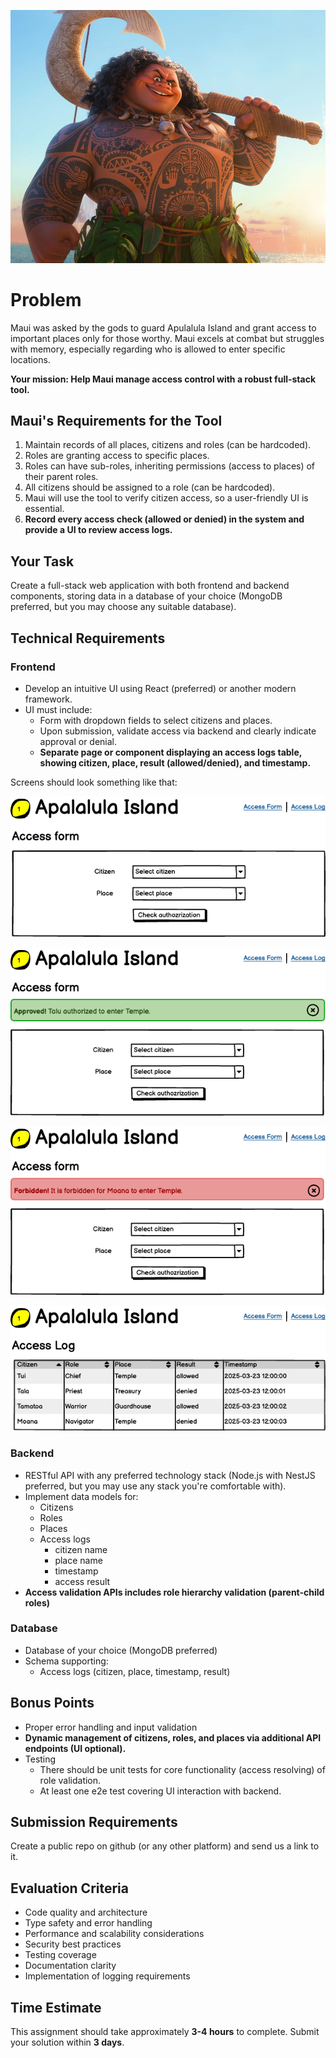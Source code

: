 ![Maui](assets/maui.webp)

# Problem

Maui was asked by the gods to guard Apulalula Island and grant access to important places only for those worthy. Maui excels at combat but struggles with memory, especially regarding who is allowed to enter specific locations.

**Your mission: Help Maui manage access control with a robust full-stack tool.**

## Maui's Requirements for the Tool

1. Maintain records of all places, citizens and roles (can be hardcoded).
2. Roles are granting access to specific places.
3. Roles can have sub-roles, inheriting permissions (access to places) of their parent roles.
4. All citizens should be assigned to a role (can be hardcoded).
5. Maui will use the tool to verify citizen access, so a user-friendly UI is essential.
6. **Record every access check (allowed or denied) in the system and provide a UI to review access logs.**

## Your Task

Create a full-stack web application with both frontend and backend components, storing data in a database of your choice (MongoDB preferred, but you may choose any suitable database).

## Technical Requirements

### Frontend
- Develop an intuitive UI using React (preferred) or another modern framework.
- UI must include:
  - Form with dropdown fields to select citizens and places.
  - Upon submission, validate access via backend and clearly indicate approval or denial.
  - **Separate page or component displaying an access logs table, showing citizen, place, result (allowed/denied), and timestamp.**

Screens should look something like that:

![form](assets/access-form.png)

![submission-success](assets/access-approved.png)

![submission-failure](assets/access-denied.png)

![logs](assets/access-log.png)


### Backend
- RESTful API with any preferred technology stack (Node.js with NestJS preferred, but you may use any stack you're comfortable with).
- Implement data models for:
   - Citizens
   - Roles
   - Places
   - Access logs
     - citizen name
     - place name
     - timestamp
     - access result
- **Access validation APIs includes role hierarchy validation (parent-child roles)**

### Database
- Database of your choice (MongoDB preferred)
- Schema supporting:
  - Access logs (citizen, place, timestamp, result)

## Bonus Points
- Proper error handling and input validation
- **Dynamic management of citizens, roles, and places via additional API endpoints (UI optional).**
- Testing
  - There should be unit tests for core functionality (access resolving) of role validation.
  - At least one e2e test covering UI interaction with backend.

## Submission Requirements
Create a public repo on github (or any other platform) and send us a link to it.

## Evaluation Criteria
- Code quality and architecture
- Type safety and error handling
- Performance and scalability considerations
- Security best practices
- Testing coverage
- Documentation clarity
- Implementation of logging requirements

## Time Estimate
This assignment should take approximately **3-4 hours** to complete. Submit your solution within **3 days**.
